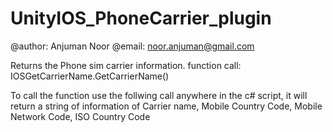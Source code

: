# UnityIOS_PhoneCarrier_plugin
@author: Anjuman Noor
@email: noor.anjuman@gmail.com

Returns the Phone sim carrier information. 
function call: IOSGetCarrierName.GetCarrierName()

To call the function use the follwing call anywhere in the c# script, it will return a string of information of 
Carrier name, Mobile Country Code, Mobile Network Code, ISO Country Code
